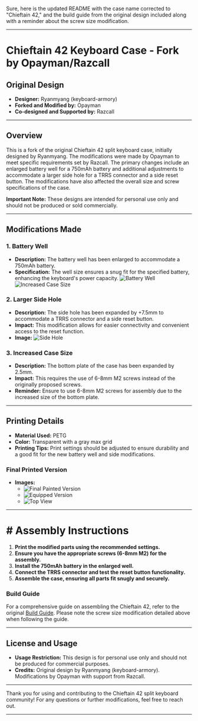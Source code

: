 Sure, here is the updated README with the case name corrected to "Chieftain 42," and the build guide from the original design included along with a reminder about the screw size modification.

---

# Chieftain 42 Keyboard Case - Fork by Opayman/Razcall

## Original Design
- **Designer:** Ryanmyang (keyboard-armory)
- **Forked and Modified by:** Opayman
- **Co-designed and Supported by:** Razcall

---

## Overview
This is a fork of the original Chieftain 42 split keyboard case, initially designed by Ryanmyang. The modifications were made by Opayman to meet specific requirements set by Razcall. The primary changes include an enlarged battery well for a 750mAh battery and additional adjustments to accommodate a larger side hole for a TRRS connector and a side reset button. The modifications have also affected the overall size and screw specifications of the case.

**Important Note:** These designs are intended for personal use only and should not be produced or sold commercially.

---

## Modifications Made

### 1. Battery Well
- **Description:** The battery well has been enlarged to accommodate a 750mAh battery.
- **Specification:** The well size ensures a snug fit for the specified battery, enhancing the keyboard's power capacity.
![Battery Well](https://github.com/Opayman/keyboard-armory-battery-/assets/77932065/8ecf7208-f531-49b2-aaf7-32f6f8258d28)
![Increased Case Size](https://github.com/Opayman/keyboard-armory-battery-/assets/77932065/44831d98-12bb-48a7-8cf7-853f9304d150)

### 2. Larger Side Hole
- **Description:** The side hole has been expanded by +7.5mm to accommodate a TRRS connector and a side reset button.
- **Impact:** This modification allows for easier connectivity and convenient access to the reset function.
- **Image:** ![Side Hole](https://github.com/Opayman/keyboard-armory-battery-/assets/77932065/89cd3711-8feb-42e2-8739-8ba924f1f586)

### 3. Increased Case Size
- **Description:** The bottom plate of the case has been expanded by 2.5mm.
- **Impact:** This requires the use of 6-8mm M2 screws instead of the originally proposed screws.
- **Reminder:** Ensure to use 6-8mm M2 screws for assembly due to the increased size of the bottom plate.

---

## Printing Details

- **Material Used:** PETG
- **Color:** Transparent with a gray max grid
- **Printing Tips:** Print settings should be adjusted to ensure durability and a good fit for the new battery well and side modifications.

### Final Printed Version
- **Images:**
  - ![Final Painted Version](https://github.com/Opayman/keyboard-armory-battery-/assets/77932065/7b53ea9d-e4a3-4865-b37b-6714115054a7)
  - ![Equipped Version](https://github.com/Opayman/keyboard-armory-battery-/assets/77932065/3d280891-50c9-4b3e-a173-70e8a6770e68)
  - ![Top View](https://github.com/Opayman/keyboard-armory-battery-/assets/77932065/2d2fe817-4e63-4e6a-be00-14e8d79b9d2b)

---

# # Assembly Instructions

1. **Print the modified parts using the recommended settings.**
2. **Ensure you have the appropriate screws (6-8mm M2) for the assembly.**
3. **Install the 750mAh battery in the enlarged well.**
4. **Connect the TRRS connector and test the reset button functionality.**
5. **Assemble the case, ensuring all parts fit snugly and securely.**

### Build Guide
For a comprehensive guide on assembling the Chieftain 42, refer to the original [Build Guide](https://github.com/ryanmyang/keyboard-armory/blob/main/chieftain-42/Build%20Guide.pdf). Please note the screw size modification detailed above when following the guide.

---

## License and Usage

- **Usage Restriction:** This design is for personal use only and should not be produced for commercial purposes.
- **Credits:** Original design by Ryanmyang (keyboard-armory). Modifications by Opayman with support from Razcall.

---

Thank you for using and contributing to the Chieftain 42 split keyboard community! For any questions or further modifications, feel free to reach out.

---


